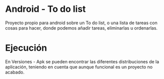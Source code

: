 # Android - To do list

Proyecto propio para android sobre un To do list, o una lista de tareas con cosas para hacer, donde podemos añadir tareas, eliminarlas u ordenarlas.

# Ejecución

En Versiones - Apk se pueden encontrar las diferentes distribuciones de la aplicación, teniendo en cuenta que aunque funcional es un proyecto no acabado.
